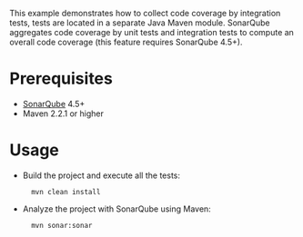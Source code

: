 This example demonstrates how to collect code coverage by integration tests, tests are located in a separate Java Maven module.
SonarQube aggregates code coverage by unit tests and integration tests to compute an overall code coverage (this feature requires SonarQube 4.5+).

Prerequisites
=============
* [SonarQube](http://www.sonarsource.org/downloads/) 4.5+
* Maven 2.2.1 or higher

Usage
=====
* Build the project and execute all the tests:

        mvn clean install

* Analyze the project with SonarQube using Maven:

        mvn sonar:sonar

